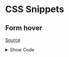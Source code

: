 # CSS Snippets


## Form hover

[Source](https://codepen.io/ericwbailey/pen/KQOpRM)
<details><summary>Show Code</summary><p>
  
```css
// Scale the form's size slightly when its input is focused.
// If `:focus-within` is not supported, form functionality is unaffected.
form:focus-within {
  box-shadow: 0px 0.2em 2.5em #c4c4c4;
  transform: scale(1.1); 
  
  // Remove the scaling for those who don't want animation.
  @media screen and (prefers-reduced-motion: reduce) {
    box-shadow: none;
    transform: none; 
  }
}
```
</p></details>
